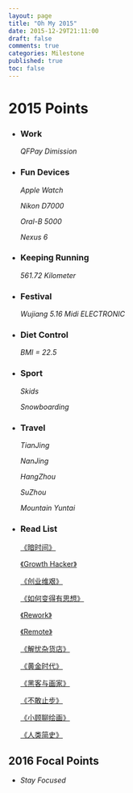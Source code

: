 ```yaml
---
layout: page
title: "Oh My 2015"
date: 2015-12-29T21:11:00
draft: false
comments: true
categories: Milestone
published: true
toc: false
---
```


# **2015 Points**


* ### **Work**

	*QFPay Dimission*

* ### **Fun Devices**

	*Apple Watch*

	*Nikon D7000*

	*Oral-B 5000*

	*Nexus 6*

<!-- more -->

* ###  **Keeping Running**

	*561.72 Kilometer*

* ###  **Festival**

	*Wujiang 5.16 Midi ELECTRONIC*

* ###  **Diet Control**

	*BMI = 22.5*

* ### **Sport**

	*Skids*

	*Snowboarding*

* ###  **Travel**

	*TianJing*

	*NanJing*

	*HangZhou*

	*SuZhou*

	*Mountain Yuntai*

* ### **Read List**

	[《暗时间》][1]

	[《Growth Hacker》][2]

	[《创业维艰》][3]

	[《如何变得有思想》][4]

	[《Rework》][5]

	[《Remote》][6]

	[《解忧杂货店》][7]

	[《黄金时代》][8]

	[《黑客与画家》][9]

	[《不敢止步》][10]

	[《小顾聊绘画》][11]

	[《人类简史》][12]


## **2016 Focal Points**

*  *Stay Focused*

[1]: http://book.douban.com/subject/6709809/
[2]: http://book.douban.com/subject/26541801/
[3]: http://book.douban.com/subject/26306686/
[4]: http://book.douban.com/subject/26268552/
[5]: http://book.douban.com/subject/5320866/
[6]: http://book.douban.com/subject/21362627/
[7]: http://book.douban.com/subject/25862578/
[8]: http://book.douban.com/subject/1089243/
[9]: http://book.douban.com/subject/6021440/
[10]: http://book.douban.com/subject/26135794/
[11]: http://book.douban.com/subject/25811462/
[12]: http://book.douban.com/subject/25985021/



